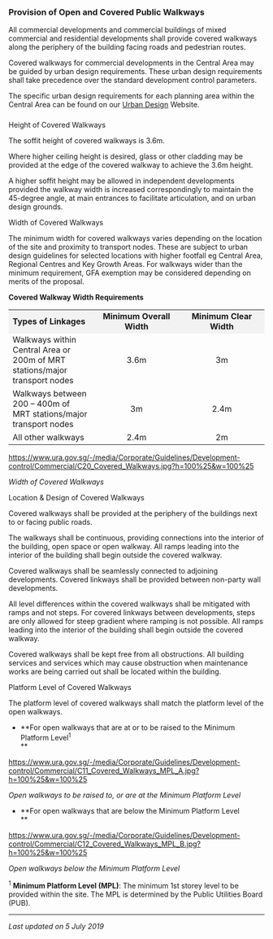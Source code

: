 ### Provision of Open and Covered Public Walkways

All commercial developments and commercial buildings of mixed commercial
and residential developments shall provide covered walkways along the
periphery of the building facing roads and pedestrian routes.

Covered walkways for commercial developments in the Central Area may be
guided by urban design requirements. These urban design requirements
shall take precedence over the standard development control parameters.

The specific urban design requirements for each planning area within the
Central Area can be found on our [Urban
Design](https://www.ura.gov.sg/Corporate/Guidelines/Urban-Design)
Website.

### 

<a href="#Height" class="collapsible collapsed"
data-toggle="collapse"></a>

Height of Covered Walkways

The soffit height of covered walkways is 3.6m.

Where higher ceiling height is desired, glass or other cladding may be
provided at the edge of the covered walkway to achieve the 3.6m height.

A higher soffit height may be allowed in independent developments
provided the walkway width is increased correspondingly to maintain the
45-degree angle, at main entrances to facilitate articulation, and on
urban design grounds.

<a href="#Width" class="collapsible collapsed"
data-toggle="collapse"></a>

Width of Covered Walkways

The minimum width for covered walkways varies depending on the location
of the site and proximity to transport nodes. These are subject to urban
design guidelines for selected locations with higher footfall eg Central
Area, Regional Centres and Key Growth Areas. For walkways wider than the
minimum requirement, GFA exemption may be considered depending on merits
of the proposal.

**Covered Walkway Width Requirements**

<table>
<tbody>
<tr class="odd">
<td style="width: 33%; background-color: #f2f2f2"><strong>Types of
Linkages</strong></td>
<td
style="text-align: center; width: 33%; background-color: #f2f2f2;"><strong>Minimum
Overall Width</strong></td>
<td
style="text-align: center; width: 33%; background-color: #f2f2f2;"><strong>Minimum
Clear Width</strong></td>
</tr>
<tr class="even">
<td>Walkways within Central Area or 200m of MRT stations/major transport
nodes</td>
<td style="text-align: center;">3.6m</td>
<td style="text-align: center;">3m</td>
</tr>
<tr class="odd">
<td>Walkways between 200 – 400m of MRT stations/major transport
nodes</td>
<td style="text-align: center;">3m</td>
<td style="text-align: center;">2.4m</td>
</tr>
<tr class="even">
<td>All other walkways</td>
<td style="text-align: center;">2.4m</td>
<td style="text-align: center;">2m</td>
</tr>
</tbody>
</table>

  

<https://www.ura.gov.sg/-/media/Corporate/Guidelines/Development-control/Commercial/C20_Covered_Walkways.jpg?h=100%25&w=100%25>

*Width of Covered Walkways*

<a href="#Location-Design" class="collapsible collapsed"
data-toggle="collapse"></a>

Location & Design of Covered Walkways

Covered walkways shall be provided at the periphery of the buildings
next to or facing public roads.

The walkways shall be continuous, providing connections into the
interior of the building, open space or open walkway. All ramps leading
into the interior of the building shall begin outside the covered
walkway.

Covered walkways shall be seamlessly connected to adjoining
developments. Covered linkways shall be provided between non-party wall
developments.

All level differences within the covered walkways shall be mitigated
with ramps and not steps. For covered linkways between developments,
steps are only allowed for steep gradient where ramping is not possible.
All ramps leading into the interior of the building shall begin outside
the covered walkway.

Covered walkways shall be kept free from all obstructions. All building
services and services which may cause obstruction when maintenance works
are being carried out shall be located within the building.

<a href="#Platform-Level" class="collapsible collapsed"
data-toggle="collapse"></a>

Platform Level of Covered Walkways

The platform level of covered walkways shall match the platform level of
the open walkways.

-   **For open walkways that are at or to be raised to the Minimum
    Platform Level<sup>1</sup>  
    **

<https://www.ura.gov.sg/-/media/Corporate/Guidelines/Development-control/Commercial/C11_Covered_Walkways_MPL_A.jpg?h=100%25&w=100%25>

*Open walkways to be raised to, or are at the Minimum Platform Level*

<!-- -->

-   **For open walkways that are below the Minimum Platform Level  
    **

<https://www.ura.gov.sg/-/media/Corporate/Guidelines/Development-control/Commercial/C12_Covered_Walkways_MPL_B.jpg?h=100%25&w=100%25>

*Open walkways below the Minimum Platform Level*

<sup>1</sup> **Minimum Platform Level (MPL)**: The minimum 1st storey
level to be provided within the site. The MPL is determined by the
Public Utilities Board (PUB).

------------------------------------------------------------------------

*Last updated on 5 July 2019*
